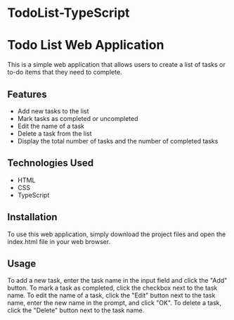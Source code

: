 # TodoList-TypeScript

# Todo List Web Application
This is a simple web application that allows users to create a list of tasks or to-do items that they need to complete.

## Features
* Add new tasks to the list
* Mark tasks as completed or uncompleted
* Edit the name of a task
* Delete a task from the list
* Display the total number of tasks and the number of completed tasks

## Technologies Used
* HTML
* CSS
* TypeScript

## Installation
To use this web application, simply download the project files and open the index.html file in your web browser.

## Usage
To add a new task, enter the task name in the input field and click the "Add" button. To mark a task as completed, click the checkbox next to the task name. To edit the name of a task, click the "Edit" button next to the task name, enter the new name in the prompt, and click "OK". To delete a task, click the "Delete" button next to the task name.
